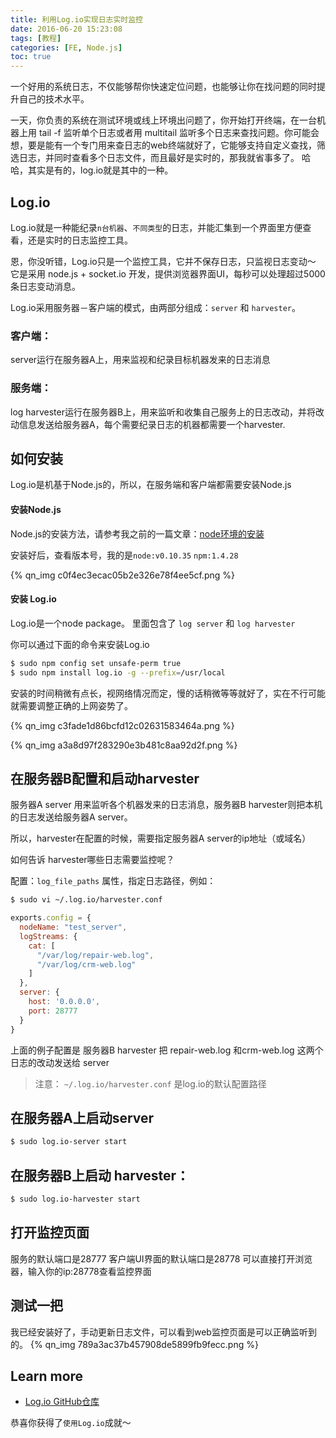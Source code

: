```yaml
---
title: 利用Log.io实现日志实时监控
date: 2016-06-20 15:23:08
tags: [教程]
categories: [FE, Node.js]
toc: true
---
```


一个好用的系统日志，不仅能够帮你快速定位问题，也能够让你在找问题的同时提升自己的技术水平。

<!-- more --> 

一天，你负责的系统在测试环境或线上环境出问题了，你开始打开终端，在一台机器上用 tail -f 监听单个日志或者用 multitail 监听多个日志来查找问题。你可能会想，要是能有一个专门用来查日志的web终端就好了，它能够支持自定义查找，筛选日志，并同时查看多个日志文件，而且最好是实时的，那我就省事多了。
哈哈，其实是有的，log.io就是其中的一种。

## Log.io

Log.io就是一种能纪录`n台机器`、`不同类型`的日志，并能汇集到一个界面里方便查看，还是实时的日志监控工具。

恩，你没听错，Log.io只是一个监控工具，它并不保存日志，只监视日志变动～
它是采用 node.js + socket.io 开发，提供浏览器界面UI，每秒可以处理超过5000条日志变动消息。

Log.io采用服务器－客户端的模式，由两部分组成：`server` 和 `harvester`。

### 客户端：
server运行在服务器A上，用来监视和纪录目标机器发来的日志消息

### 服务端：
log harvester运行在服务器B上，用来监听和收集自己服务上的日志改动，并将改动信息发送给服务器A，每个需要纪录日志的机器都需要一个harvester.


## 如何安装

Log.io是机基于Node.js的，所以，在服务端和客户端都需要安装Node.js

#### 安装Node.js

Node.js的安装方法，请参考我之前的一篇文章：[node环境的安装](/nodehuan-jing-de-an-zhuang/)

安装好后，查看版本号，我的是`node:v0.10.35` `npm:1.4.28`

{% qn_img c0f4ec3ecac05b2e326e78f4ee5cf.png %}

#### 安装 Log.io
Log.io是一个node package。 里面包含了 `log server` 和 `log harvester`

你可以通过下面的命令来安装Log.io
```bash
$ sudo npm config set unsafe-perm true
$ sudo npm install log.io -g --prefix=/usr/local
```

安装的时间稍微有点长，视网络情况而定，慢的话稍微等等就好了，实在不行可能就需要调整正确的上网姿势了。

{% qn_img c3fade1d86bcfd12c02631583464a.png %}

{% qn_img a3a8d97f283290e3b481c8aa92d2f.png %}

## 在服务器B配置和启动harvester

服务器A server 用来监听各个机器发来的日志消息，服务器B harvester则把本机的日志发送给服务器A server。

所以，harvester在配置的时候，需要指定服务器A server的ip地址（或域名）

如何告诉 harvester哪些日志需要监控呢？

配置：`log_file_paths` 属性，指定日志路径，例如：

```bash
$ sudo vi ~/.log.io/harvester.conf
```

```js
exports.config = {
  nodeName: "test_server",
  logStreams: {
    cat: [
      "/var/log/repair-web.log",
      "/var/log/crm-web.log"
    ]
  },
  server: {
    host: '0.0.0.0',
    port: 28777
  }
}
```
上面的例子配置是 服务器B harvester 把 repair-web.log 和crm-web.log 这两个日志的改动发送给 server

>注意： `~/.log.io/harvester.conf` 是log.io的默认配置路径


## 在服务器A上启动server

```bash
$ sudo log.io-server start
```
## 在服务器B上启动 harvester：

```bash
$ sudo log.io-harvester start
```

## 打开监控页面
服务的默认端口是28777
客户端UI界面的默认端口是28778
可以直接打开浏览器，输入你的ip:28778查看监控界面

## 测试一把

我已经安装好了，手动更新日志文件，可以看到web监控页面是可以正确监听到的。
{% qn_img 789a3ac37b457908de5899fb9fecc.png %}


## Learn more
- [Log.io GitHub仓库](https://github.com/NarrativeScience/Log.io)

恭喜你获得了`使用Log.io`成就～
